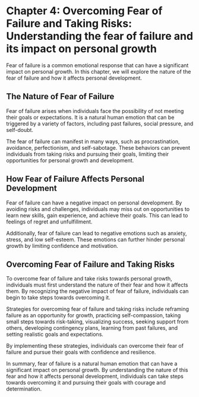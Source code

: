 Chapter 4: Overcoming Fear of Failure and Taking Risks: Understanding the fear of failure and its impact on personal growth
===========================================================================================================================

Fear of failure is a common emotional response that can have a significant impact on personal growth. In this chapter, we will explore the nature of the fear of failure and how it affects personal development.

The Nature of Fear of Failure
-----------------------------

Fear of failure arises when individuals face the possibility of not meeting their goals or expectations. It is a natural human emotion that can be triggered by a variety of factors, including past failures, social pressure, and self-doubt.

The fear of failure can manifest in many ways, such as procrastination, avoidance, perfectionism, and self-sabotage. These behaviors can prevent individuals from taking risks and pursuing their goals, limiting their opportunities for personal growth and development.

How Fear of Failure Affects Personal Development
------------------------------------------------

Fear of failure can have a negative impact on personal development. By avoiding risks and challenges, individuals may miss out on opportunities to learn new skills, gain experience, and achieve their goals. This can lead to feelings of regret and unfulfillment.

Additionally, fear of failure can lead to negative emotions such as anxiety, stress, and low self-esteem. These emotions can further hinder personal growth by limiting confidence and motivation.

Overcoming Fear of Failure and Taking Risks
-------------------------------------------

To overcome fear of failure and take risks towards personal growth, individuals must first understand the nature of their fear and how it affects them. By recognizing the negative impact of fear of failure, individuals can begin to take steps towards overcoming it.

Strategies for overcoming fear of failure and taking risks include reframing failure as an opportunity for growth, practicing self-compassion, taking small steps towards risk-taking, visualizing success, seeking support from others, developing contingency plans, learning from past failures, and setting realistic goals and expectations.

By implementing these strategies, individuals can overcome their fear of failure and pursue their goals with confidence and resilience.

In summary, fear of failure is a natural human emotion that can have a significant impact on personal growth. By understanding the nature of this fear and how it affects personal development, individuals can take steps towards overcoming it and pursuing their goals with courage and determination.
